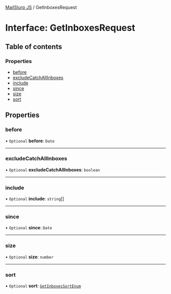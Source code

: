 [MailSlurp JS](../README.md) / GetInboxesRequest

# Interface: GetInboxesRequest

## Table of contents

### Properties

- [before](GetInboxesRequest.md#before)
- [excludeCatchAllInboxes](GetInboxesRequest.md#excludecatchallinboxes)
- [include](GetInboxesRequest.md#include)
- [since](GetInboxesRequest.md#since)
- [size](GetInboxesRequest.md#size)
- [sort](GetInboxesRequest.md#sort)

## Properties

### before

• `Optional` **before**: `Date`

___

### excludeCatchAllInboxes

• `Optional` **excludeCatchAllInboxes**: `boolean`

___

### include

• `Optional` **include**: `string`[]

___

### since

• `Optional` **since**: `Date`

___

### size

• `Optional` **size**: `number`

___

### sort

• `Optional` **sort**: [`GetInboxesSortEnum`](../enums/GetInboxesSortEnum.md)
